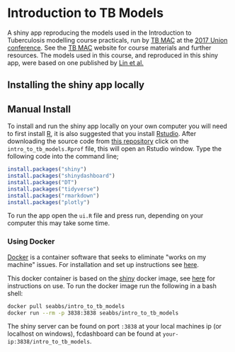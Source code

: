 
Introduction to TB Models
=========================

A shiny app reproducing the models used in the Introduction to Tuberculosis modelling course practicals, run by [TB MAC](http://tb-mac.org/) at the [2017 Union conference](http://guadalajara.worldlunghealth.org/about-us). See the [TB MAC](http://tb-mac.org/) website for course materials and further resources. The models used in this course, and reproduced in this shiny app, were based on one published by [Lin et al.](http://www.who.int/bulletin/volumes/90/10/11-101436.pdf)

Installing the shiny app locally
--------------------------------

Manual Install
--------------

To install and run the shiny app locally on your own computer you will need to first install [R](https://www.r-project.org/), it is also suggested that you install [Rstudio](https://www.rstudio.com/products/rstudio/download/). After downloading the source code from [this repository](https://www.github.com/seabbs/intro_to_tb_models) click on the `intro_to_tb_models.Rprof` file, this will open an Rstudio window. Type the following code into the command line;

``` r
install.packages("shiny")
install.packages("shinydashboard")
install.packages("DT")
install.packages("tidyverse")
install.packages("rmarkdown")
install.packages("plotly")
```

To run the app open the `ui.R` file and press run, depending on your computer this may take some time.

### Using Docker

[Docker](https://www.docker.com/what-docker) is a container software that seeks to eliminate "works on my machine" issues. For installation and set up instructions see [here](https://www.docker.com/community-edition).

This docker container is based on the [shiny](https://hub.docker.com/r/rocker/shiny/) docker image, see [here](https://github.com/rocker-org/shiny) for instructions on use. To run the docker image run the following in a bash shell:

``` bash
docker pull seabbs/intro_to_tb_models
docker run --rm -p 3838:3838 seabbs/intro_to_tb_models
```

The shiny server can be found on port `:3838` at your local machines ip (or localhost on windows), fcdashboard can be found at `your-ip:3838/intro_to_tb_models`.
